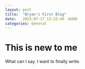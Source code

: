 ```yaml
---
layout: post
title:  "Bryan's First Blog"
date:   2023-07-17 13:22:49 -0400
categories: General
---
```

# This is new to me

What can I say. I want to finally write.
